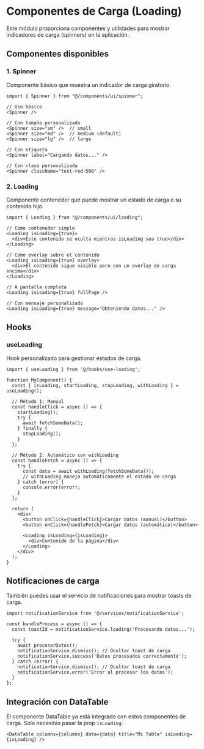 # Componentes de Carga (Loading)

Este módulo proporciona componentes y utilidades para mostrar indicadores de carga (spinners) en la aplicación.

## Componentes disponibles

### 1. Spinner

Componente básico que muestra un indicador de carga giratorio.

```tsx
import { Spinner } from "@/components/ui/spinner";

// Uso básico
<Spinner />

// Con tamaño personalizado
<Spinner size="sm" />  // small
<Spinner size="md" />  // medium (default)
<Spinner size="lg" />  // large

// Con etiqueta
<Spinner label="Cargando datos..." />

// Con clase personalizada
<Spinner className="text-red-500" />
```

### 2. Loading

Componente contenedor que puede mostrar un estado de carga o su contenido hijo.

```tsx
import { Loading } from "@/components/ui/loading";

// Como contenedor simple
<Loading isLoading={true}>
  <div>Este contenido se oculta mientras isLoading sea true</div>
</Loading>

// Como overlay sobre el contenido
<Loading isLoading={true} overlay>
  <div>El contenido sigue visible pero con un overlay de carga encima</div>
</Loading>

// A pantalla completa
<Loading isLoading={true} fullPage />

// Con mensaje personalizado
<Loading isLoading={true} message="Obteniendo datos..." />
```

## Hooks

### useLoading

Hook personalizado para gestionar estados de carga.

```tsx
import { useLoading } from '@/hooks/use-loading';

function MyComponent() {
  const { isLoading, startLoading, stopLoading, withLoading } = useLoading();

  // Método 1: Manual
  const handleClick = async () => {
    startLoading();
    try {
      await fetchSomeData();
    } finally {
      stopLoading();
    }
  };

  // Método 2: Automático con withLoading
  const handleFetch = async () => {
    try {
      const data = await withLoading(fetchSomeData());
      // withLoading maneja automáticamente el estado de carga
    } catch (error) {
      console.error(error);
    }
  };

  return (
    <div>
      <button onClick={handleClick}>Cargar datos (manual)</button>
      <button onClick={handleFetch}>Cargar datos (automático)</button>

      <Loading isLoading={isLoading}>
        <div>Contenido de la página</div>
      </Loading>
    </div>
  );
}
```

## Notificaciones de carga

También puedes usar el servicio de notificaciones para mostrar toasts de carga.

```tsx
import notificationService from '@/services/notificationService';

const handleProcess = async () => {
  const toastId = notificationService.loading('Procesando datos...');

  try {
    await procesarDatos();
    notificationService.dismiss(); // Ocultar toast de carga
    notificationService.success('Datos procesados correctamente');
  } catch (error) {
    notificationService.dismiss(); // Ocultar toast de carga
    notificationService.error('Error al procesar los datos');
  }
};
```

## Integración con DataTable

El componente DataTable ya está integrado con estos componentes de carga. Solo necesitas pasar la prop `isLoading`:

```tsx
<DataTable columns={columns} data={data} title="Mi Tabla" isLoading={isLoading} />
```

